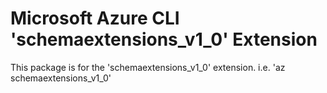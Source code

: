 Microsoft Azure CLI 'schemaextensions_v1_0' Extension
==========================================

This package is for the 'schemaextensions_v1_0' extension.
i.e. 'az schemaextensions_v1_0'
